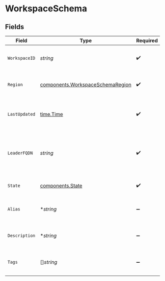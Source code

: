 # WorkspaceSchema


## Fields

| Field                                                                                | Type                                                                                 | Required                                                                             | Description                                                                          | Example                                                                              |
| ------------------------------------------------------------------------------------ | ------------------------------------------------------------------------------------ | ------------------------------------------------------------------------------------ | ------------------------------------------------------------------------------------ | ------------------------------------------------------------------------------------ |
| `WorkspaceID`                                                                        | *string*                                                                             | :heavy_check_mark:                                                                   | Unique identifier for the workspace                                                  | main                                                                                 |
| `Region`                                                                             | [components.WorkspaceSchemaRegion](../../models/components/workspaceschemaregion.md) | :heavy_check_mark:                                                                   | AWS region where the workspace is deployed                                           | us-west-2                                                                            |
| `LastUpdated`                                                                        | [time.Time](https://pkg.go.dev/time#Time)                                            | :heavy_check_mark:                                                                   | Timestamp when the workspace was last updated                                        | 2023-01-01 12:00:00 +0000 UTC                                                        |
| `LeaderFQDN`                                                                         | *string*                                                                             | :heavy_check_mark:                                                                   | Fully Qualified Domain Name of the workspace leader                                  | workspace-leader.example.com                                                         |
| `State`                                                                              | [components.State](../../models/components/state.md)                                 | :heavy_check_mark:                                                                   | Current state of the workspace                                                       | Workspace-Active                                                                     |
| `Alias`                                                                              | **string*                                                                            | :heavy_minus_sign:                                                                   | User-friendly alias for the workspace                                                | Production Environment                                                               |
| `Description`                                                                        | **string*                                                                            | :heavy_minus_sign:                                                                   | Detailed description of the workspace                                                | Main production workspace for customer data processing                               |
| `Tags`                                                                               | []*string*                                                                           | :heavy_minus_sign:                                                                   | Tags associated with the workspace                                                   | [<br/>"production",<br/>"customer-data"<br/>]                                        |